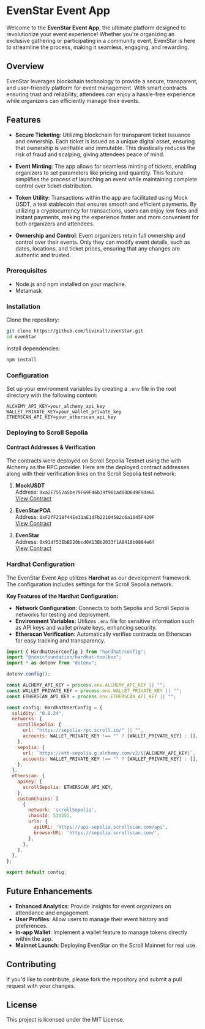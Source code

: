 # EvenStar Event App

Welcome to the **EvenStar Event App**, the ultimate platform designed to revolutionize your event experience! Whether you're organizing an exclusive gathering or participating in a community event, EvenStar is here to streamline the process, making it seamless, engaging, and rewarding.

## Overview

EvenStar leverages blockchain technology to provide a secure, transparent, and user-friendly platform for event management. With smart contracts ensuring trust and reliability, attendees can enjoy a hassle-free experience while organizers can efficiently manage their events.

## Features

- **Secure Ticketing**: Utilizing blockchain for transparent ticket issuance and ownership. Each ticket is issued as a unique digital asset, ensuring that ownership is verifiable and immutable. This drastically reduces the risk of fraud and scalping, giving attendees peace of mind.
  
- **Event Minting**: The app allows for seamless minting of tickets, enabling organizers to set parameters like pricing and quantity. This feature simplifies the process of launching an event while maintaining complete control over ticket distribution.
  
- **Token Utility**: Transactions within the app are facilitated using Mock USDT, a test stablecoin that ensures smooth and efficient payments. By utilizing a cryptocurrency for transactions, users can enjoy low fees and instant payments, making the experience faster and more convenient for both organizers and attendees.
  
- **Ownership and Control**: Event organizers retain full ownership and control over their events. Only they can modify event details, such as dates, locations, and ticket prices, ensuring that any changes are authentic and trusted.


### Prerequisites

- Node.js and npm installed on your machine.
- Metamask

### Installation

Clone the repository:

```bash
git clone https://github.com/livinalt/evenStar.git
cd evenStar
```

Install dependencies:

```bash
npm install
```

### Configuration

Set up your environment variables by creating a `.env` file in the root directory with the following content:

```
ALCHEMY_API_KEY=your_alchemy_api_key
WALLET_PRIVATE_KEY=your_wallet_private_key
ETHERSCAN_API_KEY=your_etherscan_api_key
```

### Deploying to Scroll Sepolia
#### Contract Addresses & Verification

The contracts were deployed on Scroll Sepolia Testnet using the with Alchemy as the RPC provider. Here are the deployed contract addresses along with their verification links on the Scroll Sepolia test network:

1. **MockUSDT**  
   Address: `0xa2E7552a5be79F69F46b39f901ad00D649F9de65`  
   [View Contract](https://sepolia.scrollscan.com/address/0xa2E7552a5be79F69F46b39f901ad00D649F9de65#code)

2. **EvenStarPOA**  
   Address: `0xF2fF218f44Ee31aE1dFb22104582c6a1045F429F`  
   [View Contract](https://sepolia.scrollscan.com/address/0xF2fF218f44Ee31aE1dFb22104582c6a1045F429F#code)

3. **EvenStar**  
   Address: `0x91df53EbBD20bcd0A13Bb2033f1A8418b0884e6f`  
   [View Contract](https://sepolia.scrollscan.com/address/0x91df53EbBD20bcd0A13Bb2033f1A8418b0884e6f#code)



### Hardhat Configuration

The EvenStar Event App utilizes **Hardhat** as our development framework. The configuration includes settings for the Scroll Sepolia network.

**Key Features of the Hardhat Configuration:**
- **Network Configuration**: Connects to both Sepolia and Scroll Sepolia networks for testing and deployment.
- **Environment Variables**: Utilizes `.env` file for sensitive information such as API keys and wallet private keys, enhancing security.
- **Etherscan Verification**: Automatically verifies contracts on Etherscan for easy tracking and transparency.


```javascript
import { HardhatUserConfig } from "hardhat/config";
import "@nomicfoundation/hardhat-toolbox";
import * as dotenv from "dotenv";

dotenv.config();

const ALCHEMY_API_KEY = process.env.ALCHEMY_API_KEY || "";
const WALLET_PRIVATE_KEY = process.env.WALLET_PRIVATE_KEY || "";
const ETHERSCAN_API_KEY = process.env.ETHERSCAN_API_KEY || "";

const config: HardhatUserConfig = {
  solidity: "0.8.24",
  networks: {
    scrollSepolia: {
      url: "https://sepolia-rpc.scroll.io/" || "",
      accounts: WALLET_PRIVATE_KEY !== "" ? [WALLET_PRIVATE_KEY] : [],
    },
    sepolia: {
      url: `https://eth-sepolia.g.alchemy.com/v2/${ALCHEMY_API_KEY}`,
      accounts: WALLET_PRIVATE_KEY !== "" ? [WALLET_PRIVATE_KEY] : [],
    },
  },
  etherscan: {
    apiKey: {
      scrollSepolia: ETHERSCAN_API_KEY,
    },
    customChains: [
      {
        network: 'scrollSepolia',
        chainId: 534351,
        urls: {
          apiURL: 'https://api-sepolia.scrollscan.com/api',
          browserURL: 'https://sepolia.scrollscan.com/',
        },
      },
    ],
  },
};

export default config;
```

## Future Enhancements

- **Enhanced Analytics**: Provide insights for event organizers on attendance and engagement.
- **User Profiles**: Allow users to manage their event history and preferences.
- **In-app Wallet**: Implement a wallet feature to manage tokens directly within the app.
- **Mainnet Launch**: Deploying EvenStar on the Scroll Mainnet for real use.

## Contributing

If you'd like to contribute, please fork the repository and submit a pull request with your changes.

## License

This project is licensed under the MIT License.

